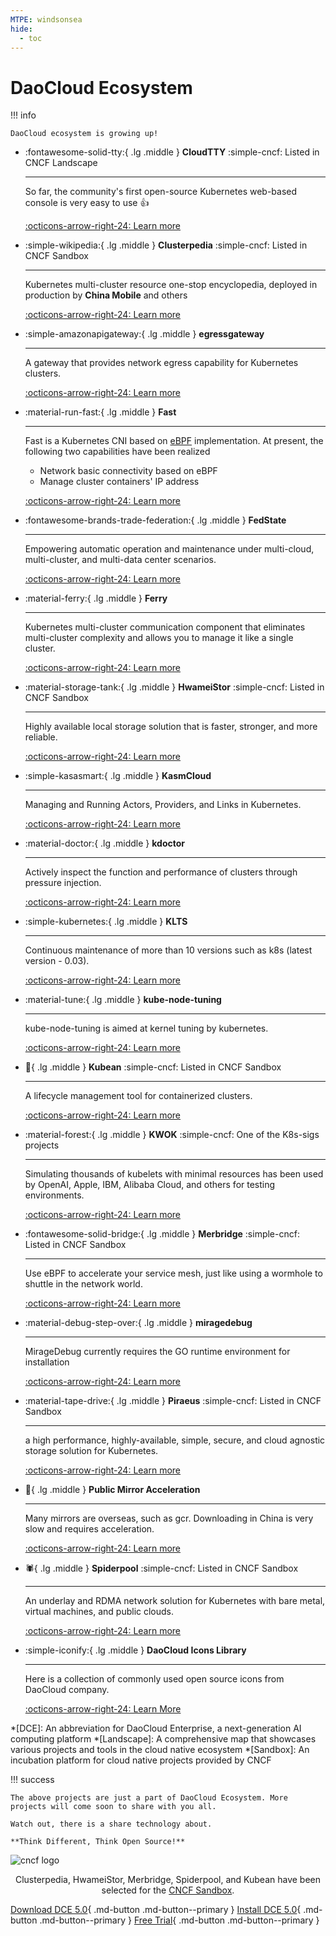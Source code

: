 ```yaml
---
MTPE: windsonsea
hide:
  - toc
---
```


# DaoCloud Ecosystem

!!! info

    DaoCloud ecosystem is growing up!

<div class="grid cards" markdown>

-   :fontawesome-solid-tty:{ .lg .middle } __CloudTTY__ :simple-cncf: Listed in CNCF Landscape

    ---

    So far, the community's first open-source Kubernetes web-based console is very easy to use 👍

    [:octicons-arrow-right-24: Learn more](./cloudtty.md)

-   :simple-wikipedia:{ .lg .middle } __Clusterpedia__ :simple-cncf: Listed in CNCF Sandbox

    ---

    Kubernetes multi-cluster resource one-stop encyclopedia, deployed in production by **China Mobile** and others

    [:octicons-arrow-right-24: Learn more](./clusterpedia.md)

-   :simple-amazonapigateway:{ .lg .middle } __egressgateway__

    ---

    A gateway that provides network egress capability for Kubernetes clusters.

    [:octicons-arrow-right-24: Learn more](./egress-gw.md)

-   :material-run-fast:{ .lg .middle } __Fast__

    ---

    Fast is a Kubernetes CNI based on [eBPF](https://ebpf.io) implementation. At present, the following two capabilities have been realized

    - Network basic connectivity based on eBPF
    - Manage cluster containers' IP address

    [:octicons-arrow-right-24: Learn more](./fast.md)

-   :fontawesome-brands-trade-federation:{ .lg .middle } __FedState__

    ---

    Empowering automatic operation and maintenance under multi-cloud, multi-cluster, and multi-data center scenarios.

    [:octicons-arrow-right-24: Learn more](./fedstate.md)

-   :material-ferry:{ .lg .middle } __Ferry__

    ---

    Kubernetes multi-cluster communication component that eliminates multi-cluster complexity and allows you to manage it like a single cluster.

    [:octicons-arrow-right-24: Learn more](./ferry.md)

-   :material-storage-tank:{ .lg .middle } __HwameiStor__ :simple-cncf: Listed in CNCF Sandbox

    ---

    Highly available local storage solution that is faster, stronger, and more reliable.

    [:octicons-arrow-right-24: Learn more](./hwameistor.md)

-   :simple-kasasmart:{ .lg .middle } __KasmCloud__

    ---

    Managing and Running Actors, Providers, and Links in Kubernetes.

    [:octicons-arrow-right-24: Learn more](./kasmcloud.md)

-   :material-doctor:{ .lg .middle } __kdoctor__

    ---

    Actively inspect the function and performance of clusters through pressure injection.

    [:octicons-arrow-right-24: Learn more](./kdoctor.md)

-   :simple-kubernetes:{ .lg .middle } __KLTS__

    ---

    Continuous maintenance of more than 10 versions such as k8s (latest version - 0.03).

    [:octicons-arrow-right-24: Learn more](./klts.md)

-   :material-tune:{ .lg .middle } __kube-node-tuning__

    ---

    kube-node-tuning is aimed at kernel tuning by kubernetes.

    [:octicons-arrow-right-24: Learn more](./kube-node-tuning.md)

-   :peanuts:{ .lg .middle } __Kubean__ :simple-cncf: Listed in CNCF Sandbox

    ---

    A lifecycle management tool for containerized clusters.

    [:octicons-arrow-right-24: Learn more](./kubean.md)

-   :material-forest:{ .lg .middle } __KWOK__ :simple-cncf: One of the K8s-sigs projects

    ---

    Simulating thousands of kubelets with minimal resources has been used by OpenAI, Apple, IBM, Alibaba Cloud, and others for testing environments.

    [:octicons-arrow-right-24: Learn more](./kwok.md)

-   :fontawesome-solid-bridge:{ .lg .middle } __Merbridge__ :simple-cncf: Listed in CNCF Sandbox

    ---

    Use eBPF to accelerate your service mesh, just like using a wormhole to shuttle in the network world.

    [:octicons-arrow-right-24: Learn more](./merbridge.md)

-   :material-debug-step-over:{ .lg .middle } __miragedebug__

    ---

    MirageDebug currently requires the GO runtime environment for installation

    [:octicons-arrow-right-24: Learn more](./miragedebug.md)

-   :material-tape-drive:{ .lg .middle } __Piraeus__ :simple-cncf: Listed in CNCF Sandbox

    ---

    a high performance, highly-available, simple, secure, and cloud agnostic storage solution for Kubernetes.

    [:octicons-arrow-right-24: Learn more](./piraeus.md)

-   :speedboat:{ .lg .middle } __Public Mirror Acceleration__

    ---

    Many mirrors are overseas, such as gcr. Downloading in China is very slow and requires acceleration.

    [:octicons-arrow-right-24: Learn more](./mirror.md)

-   :spider:{ .lg .middle } __Spiderpool__  :simple-cncf: Listed in CNCF Sandbox

    ---

    An underlay and RDMA network solution for Kubernetes with bare metal, virtual machines, and public clouds.

    [:octicons-arrow-right-24: Learn more](./spiderpool.md)

-   :simple-iconify:{ .lg .middle } __DaoCloud Icons Library__

    ---

    Here is a collection of commonly used open source icons from DaoCloud company.

    [:octicons-arrow-right-24: Learn More](./icons/index.md)

</div>

*[DCE]: An abbreviation for DaoCloud Enterprise, a next-generation AI computing platform
*[Landscape]: A comprehensive map that showcases various projects and tools in the cloud native ecosystem
*[Sandbox]: An incubation platform for cloud native projects provided by CNCF

!!! success

    The above projects are just a part of DaoCloud Ecosystem. More projects will come soon to share with you all.

    Watch out, there is a share technology about.

    **Think Different, Think Open Source!**

![cncf logo](./images/cncf.png)

<p align="center">
Clusterpedia, HwameiStor, Merbridge, Spiderpool, and Kubean have been selected for the <a href="https://www.cncf.io/sandbox-projects/">CNCF Sandbox</a>.
</p>

[Download DCE 5.0](../download/index.md){ .md-button .md-button--primary }
[Install DCE 5.0](../install/index.md){ .md-button .md-button--primary }
[Free Trial](../dce/license0.md){ .md-button .md-button--primary }
